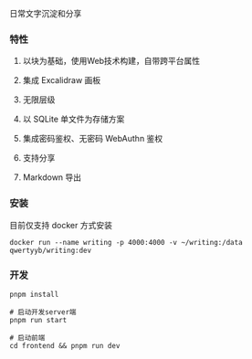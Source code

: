 
日常文字沉淀和分享



### 特性

1. 以块为基础，使用Web技术构建，自带跨平台属性

2. 集成 Excalidraw 画板

3. 无限层级

4. 以 SQLite 单文件为存储方案

5. 集成密码鉴权、无密码 WebAuthn 鉴权

6. 支持分享

7. Markdown 导出



### 安装

目前仅支持 docker 方式安装

```
docker run --name writing -p 4000:4000 -v ~/writing:/data qwertyyb/writing:dev
```


### 开发

```
pnpm install

# 启动开发server端
pnpm run start

# 启动前端
cd frontend && pnpm run dev
```

